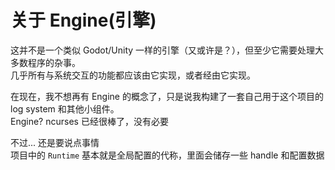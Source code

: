 # 关于 Engine(引擎)

这并不是一个类似 Godot/Unity 一样的引擎（又或许是？），但至少它需要处理大多数程序的杂事。\
几乎所有与系统交互的功能都应该由它实现，或者经由它实现。

在现在，我不想再有 Engine 的概念了，只是说我构建了一套自己用于这个项目的 log system 和其他小组件。\
Engine? ncurses 已经很棒了，没有必要

不过... 还是要说点事情\
项目中的 `Runtime` 基本就是全局配置的代称，里面会储存一些 handle 和配置数据
